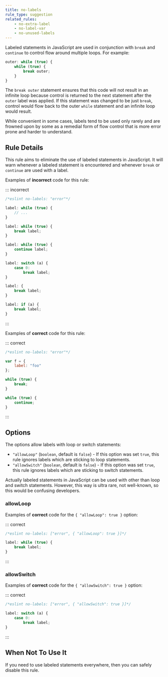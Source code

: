 ```yaml
---
title: no-labels
rule_type: suggestion
related_rules:
    - no-extra-label
    - no-label-var
    - no-unused-labels
---
```


Labeled statements in JavaScript are used in conjunction with `break` and `continue` to control flow around multiple loops. For example:

```js
outer: while (true) {
    while (true) {
        break outer;
    }
}
```

The `break outer` statement ensures that this code will not result in an infinite loop because control is returned to the next statement after the `outer` label was applied. If this statement was changed to be just `break`, control would flow back to the outer `while` statement and an infinite loop would result.

While convenient in some cases, labels tend to be used only rarely and are frowned upon by some as a remedial form of flow control that is more error prone and harder to understand.

## Rule Details

This rule aims to eliminate the use of labeled statements in JavaScript. It will warn whenever a labeled statement is encountered and whenever `break` or `continue` are used with a label.

Examples of **incorrect** code for this rule:

::: incorrect

```js
/*eslint no-labels: "error"*/

label: while (true) {
    // ...
}

label: while (true) {
    break label;
}

label: while (true) {
    continue label;
}

label: switch (a) {
    case 0:
        break label;
}

label: {
    break label;
}

label: if (a) {
    break label;
}
```

:::

Examples of **correct** code for this rule:

::: correct

```js
/*eslint no-labels: "error"*/

var f = {
    label: "foo"
};

while (true) {
    break;
}

while (true) {
    continue;
}
```

:::

## Options

The options allow labels with loop or switch statements:

-   `"allowLoop"` (`boolean`, default is `false`) - If this option was set `true`, this rule ignores labels which are sticking to loop statements.
-   `"allowSwitch"` (`boolean`, default is `false`) - If this option was set `true`, this rule ignores labels which are sticking to switch statements.

Actually labeled statements in JavaScript can be used with other than loop and switch statements.
However, this way is ultra rare, not well-known, so this would be confusing developers.

### allowLoop

Examples of **correct** code for the `{ "allowLoop": true }` option:

::: correct

```js
/*eslint no-labels: ["error", { "allowLoop": true }]*/

label: while (true) {
    break label;
}
```

:::

### allowSwitch

Examples of **correct** code for the `{ "allowSwitch": true }` option:

::: correct

```js
/*eslint no-labels: ["error", { "allowSwitch": true }]*/

label: switch (a) {
    case 0:
        break label;
}
```

:::

## When Not To Use It

If you need to use labeled statements everywhere, then you can safely disable this rule.
